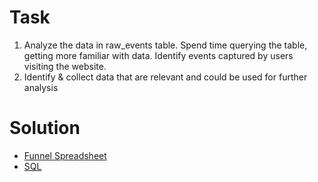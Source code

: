 # Task
1. Analyze the data in raw_events table. Spend time querying the table, getting more familiar with data. Identify events captured by users visiting the website.
2. Identify & collect data that are relevant and could be used for further analysis

# Solution
- [Funnel Spreadsheet](https://docs.google.com/spreadsheets/d/1yyDO_QcScV9zazIw0wvQg0a4oZ6Tj-RYqvAhvecuTHQ/edit?usp=sharing)
- [SQL](https://github.com/m-suja/Turing-Repository/blob/main/08%20Funnel%20Analysis/M3%3A%20S2%20SQL)

